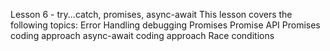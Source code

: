 Lesson 6 - try...catch, promises, async-await
This lesson covers the following topics:
Error Handling
debugging
Promises
Promise API
Promises coding approach
async-await coding approach
Race conditions